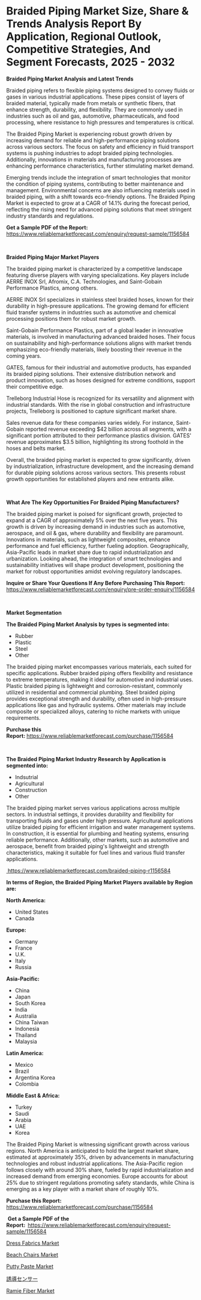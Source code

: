 <p><h1>Braided Piping Market Size, Share & Trends Analysis Report By Application, Regional Outlook, Competitive Strategies, And Segment Forecasts, 2025 - 2032</h1></p><p><strong>Braided Piping Market Analysis and Latest Trends</strong></p>
<p><p>Braided piping refers to flexible piping systems designed to convey fluids or gases in various industrial applications. These pipes consist of layers of braided material, typically made from metals or synthetic fibers, that enhance strength, durability, and flexibility. They are commonly used in industries such as oil and gas, automotive, pharmaceuticals, and food processing, where resistance to high pressures and temperatures is critical.</p><p>The Braided Piping Market is experiencing robust growth driven by increasing demand for reliable and high-performance piping solutions across various sectors. The focus on safety and efficiency in fluid transport systems is pushing industries to adopt braided piping technologies. Additionally, innovations in materials and manufacturing processes are enhancing performance characteristics, further stimulating market demand.</p><p>Emerging trends include the integration of smart technologies that monitor the condition of piping systems, contributing to better maintenance and management. Environmental concerns are also influencing materials used in braided piping, with a shift towards eco-friendly options. The Braided Piping Market is expected to grow at a CAGR of 14.1% during the forecast period, reflecting the rising need for advanced piping solutions that meet stringent industry standards and regulations.</p></p>
<p><strong>Get a Sample PDF of the Report:&nbsp;</strong> <a href="https://www.reliablemarketforecast.com/enquiry/request-sample/1156584?utm_campaign=2185&utm_medium=2&utm_source=Github&utm_content=ia&utm_term=30012025&utm_id=braided-piping">https://www.reliablemarketforecast.com/enquiry/request-sample/1156584</a></p>
<p>&nbsp;</p>
<p><strong>Braided Piping Major Market Players</strong></p>
<p><p>The braided piping market is characterized by a competitive landscape featuring diverse players with varying specializations. Key players include AERRE INOX Srl, Afromix, C.A. Technologies, and Saint-Gobain Performance Plastics, among others. </p><p>AERRE INOX Srl specializes in stainless steel braided hoses, known for their durability in high-pressure applications. The growing demand for efficient fluid transfer systems in industries such as automotive and chemical processing positions them for robust market growth.</p><p>Saint-Gobain Performance Plastics, part of a global leader in innovative materials, is involved in manufacturing advanced braided hoses. Their focus on sustainability and high-performance solutions aligns with market trends emphasizing eco-friendly materials, likely boosting their revenue in the coming years.</p><p>GATES, famous for their industrial and automotive products, has expanded its braided piping solutions. Their extensive distribution network and product innovation, such as hoses designed for extreme conditions, support their competitive edge. </p><p>Trelleborg Industrial Hose is recognized for its versatility and alignment with industrial standards. With the rise in global construction and infrastructure projects, Trelleborg is positioned to capture significant market share.</p><p>Sales revenue data for these companies varies widely. For instance, Saint-Gobain reported revenue exceeding $42 billion across all segments, with a significant portion attributed to their performance plastics division. GATES' revenue approximates $3.5 billion, highlighting its strong foothold in the hoses and belts market.</p><p>Overall, the braided piping market is expected to grow significantly, driven by industrialization, infrastructure development, and the increasing demand for durable piping solutions across various sectors. This presents robust growth opportunities for established players and new entrants alike.</p></p>
<p>&nbsp;</p>
<p><strong>What Are The Key Opportunities For Braided Piping Manufacturers?</strong></p>
<p><p>The braided piping market is poised for significant growth, projected to expand at a CAGR of approximately 5% over the next five years. This growth is driven by increasing demand in industries such as automotive, aerospace, and oil & gas, where durability and flexibility are paramount. Innovations in materials, such as lightweight composites, enhance performance and fuel efficiency, further fueling adoption. Geographically, Asia-Pacific leads in market share due to rapid industrialization and urbanization. Looking ahead, the integration of smart technologies and sustainability initiatives will shape product development, positioning the market for robust opportunities amidst evolving regulatory landscapes.</p></p>
<p><strong>Inquire or Share Your Questions If Any Before Purchasing This Report:</strong> <a href="https://www.reliablemarketforecast.com/enquiry/pre-order-enquiry/1156584?utm_campaign=2185&utm_medium=2&utm_source=Github&utm_content=ia&utm_term=30012025&utm_id=braided-piping">https://www.reliablemarketforecast.com/enquiry/pre-order-enquiry/1156584</a></p>
<p>&nbsp;</p>
<p><strong>Market Segmentation</strong></p>
<p><strong>The Braided Piping Market Analysis by types is segmented into:</strong></p>
<p><ul><li>Rubber</li><li>Plastic</li><li>Steel</li><li>Other</li></ul></p>
<p><p>The braided piping market encompasses various materials, each suited for specific applications. Rubber braided piping offers flexibility and resistance to extreme temperatures, making it ideal for automotive and industrial uses. Plastic braided piping is lightweight and corrosion-resistant, commonly utilized in residential and commercial plumbing. Steel braided piping provides exceptional strength and durability, often used in high-pressure applications like gas and hydraulic systems. Other materials may include composite or specialized alloys, catering to niche markets with unique requirements.</p></p>
<p><strong>Purchase this Report:&nbsp;</strong><a href="https://www.reliablemarketforecast.com/purchase/1156584?utm_campaign=2185&utm_medium=2&utm_source=Github&utm_content=ia&utm_term=30012025&utm_id=braided-piping">https://www.reliablemarketforecast.com/purchase/1156584</a></p>
<p>&nbsp;</p>
<p><strong>The Braided Piping Market Industry Research by Application is segmented into:</strong></p>
<p><ul><li>Indsutrial</li><li>Agricultural</li><li>Construction</li><li>Other</li></ul></p>
<p><p>The braided piping market serves various applications across multiple sectors. In industrial settings, it provides durability and flexibility for transporting fluids and gases under high pressure. Agricultural applications utilize braided piping for efficient irrigation and water management systems. In construction, it is essential for plumbing and heating systems, ensuring reliable performance. Additionally, other markets, such as automotive and aerospace, benefit from braided piping's lightweight and strength characteristics, making it suitable for fuel lines and various fluid transfer applications.</p></p>
<p><a href="https://www.reliablemarketforecast.com/braided-piping-r1156584?utm_campaign=2185&utm_medium=2&utm_source=Github&utm_content=ia&utm_term=30012025&utm_id=braided-piping">&nbsp;https://www.reliablemarketforecast.com/braided-piping-r1156584</a></p>
<p><strong>In terms of Region, the Braided Piping Market Players available by Region are:</strong></p>
<p>
    <p> <strong> North America: </strong>
        <ul>
            <li>United States</li>
            <li>Canada</li>
        </ul>
        </p> 
    <p> <strong> Europe: </strong>
        <ul>
            <li>Germany</li>
            <li>France</li>
            <li>U.K.</li>
            <li>Italy</li>
            <li>Russia</li>
        </ul>
        </p> 
    <p> <strong> Asia-Pacific: </strong>
        <ul>
            <li>China</li>
            <li>Japan</li>
            <li>South Korea</li>
            <li>India</li>
            <li>Australia</li>
            <li>China Taiwan</li>
            <li>Indonesia</li>
            <li>Thailand</li>
            <li>Malaysia</li>
        </ul>
        </p> 
    <p> <strong> Latin America: </strong>
        <ul>
            <li>Mexico</li>
            <li>Brazil</li>
            <li>Argentina Korea</li>
            <li>Colombia</li>
        </ul>
        </p> 
    <p> <strong> Middle East & Africa: </strong>
        <ul>
            <li>Turkey</li>
            <li>Saudi</li>
            <li>Arabia</li>
            <li>UAE</li>
            <li>Korea</li>
        </ul>
    </p>
    </p>
<p><p>The Braided Piping Market is witnessing significant growth across various regions. North America is anticipated to hold the largest market share, estimated at approximately 35%, driven by advancements in manufacturing technologies and robust industrial applications. The Asia-Pacific region follows closely with around 30% share, fueled by rapid industrialization and increased demand from emerging economies. Europe accounts for about 25% due to stringent regulations promoting safety standards, while China is emerging as a key player with a market share of roughly 10%.</p></p>
<p><strong>Purchase this Report: </strong><a href="https://www.reliablemarketforecast.com/purchase/1156584?utm_campaign=2185&utm_medium=2&utm_source=Github&utm_content=ia&utm_term=30012025&utm_id=braided-piping">https://www.reliablemarketforecast.com/purchase/1156584</a></p>
<p>&nbsp;<strong>Get a Sample PDF of the Report:&nbsp;&nbsp;</strong><a href="https://www.reliablemarketforecast.com/enquiry/request-sample/1156584?utm_campaign=2185&utm_medium=2&utm_source=Github&utm_content=ia&utm_term=30012025&utm_id=braided-piping">https://www.reliablemarketforecast.com/enquiry/request-sample/1156584</a></p>
<p><strong></strong></p>
<p><p><a href="https://github.com/WillieWoodard/Market-Research-Report-List-7/blob/main/dress-fabrics-market.md?utm_campaign=2185&utm_medium=2&utm_source=Github&utm_content=ia&utm_term=30012025&utm_id=braided-piping">Dress Fabrics Market</a></p><p><a href="https://github.com/rrapajecundi/Market-Research-Report-List-1/blob/main/beach-chairs-market.md?utm_campaign=2185&utm_medium=2&utm_source=Github&utm_content=ia&utm_term=30012025&utm_id=braided-piping">Beach Chairs Market</a></p><p><a href="https://github.com/hgf64gh/Market-Research-Report-List-1/blob/main/putty-paste-market.md?utm_campaign=2185&utm_medium=2&utm_source=Github&utm_content=ia&utm_term=30012025&utm_id=braided-piping">Putty Paste Market</a></p><p><a href="https://github.com/mohamedbakry57/Market-Research-Report-List-6/blob/main/629849834521.md?utm_campaign=2185&utm_medium=2&utm_source=Github&utm_content=ia&utm_term=30012025&utm_id=braided-piping">誘導センサー</a></p><p><a href="https://github.com/SanjidaMahmud54/Market-Research-Report-List-1/blob/main/ramie-fiber-market.md?utm_campaign=2185&utm_medium=2&utm_source=Github&utm_content=ia&utm_term=30012025&utm_id=braided-piping">Ramie Fiber Market</a></p></p>